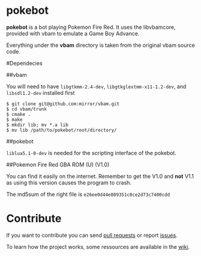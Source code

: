 pokebot
==========

**pokebot** is a bot playing Pokemon Fire Red. It uses the libvbamcore, provided with vbam to emulate a Game Boy Advance.

Everything under the **vbam** directory is taken from the original vbam source code.


#Dependecies

##vbam

You will need to have `libgtkmm-2.4-dev`, `libgtkglextmm-x11-1.2-dev`, and `libsdl1.2-dev` installed first

```
$ git clone git@github.com:mirror/vbam.git
$ cd vbam/trunk
$ cmake .
$ make
$ mkdir lib; mv *.a lib
$ mv lib /path/to/pokebot/root/directory/
```

##pokebot

`liblua5.1-0-dev` is needed for the scripting interface of the pokebot.

##Pokemon Fire Red GBA ROM (U) (V1.0)

You can find it easily on the internet. Remember to get the V1.0 and **not** V1.1 as using this version causes the program to crash.

The md5sum of the right file is `e26ee0d44e809351c8ce2d73c7400cdd`

# Contribute

If you want to contribute you can send [pull requests](https://github.com/Ensiss/pokebot/pulls) or report [issues](https://github.com/Ensiss/pokebot/issues).

To learn how the project works, some ressources are available in the [wiki](https://github.com/Ensiss/pokebot/wiki).
